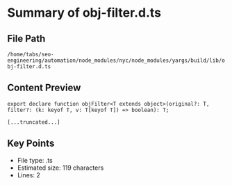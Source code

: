 # Summary of obj-filter.d.ts
  
## File Path
`/home/tabs/seo-engineering/automation/node_modules/nyc/node_modules/yargs/build/lib/obj-filter.d.ts`

## Content Preview
```
export declare function objFilter<T extends object>(original?: T, filter?: (k: keyof T, v: T[keyof T]) => boolean): T;

[...truncated...]
```

## Key Points
- File type: .ts
- Estimated size: 119 characters
- Lines: 2

